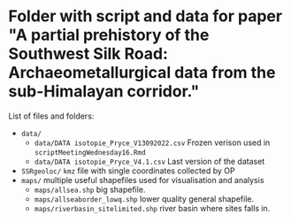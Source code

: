# Folder with script and data for paper "A partial prehistory of the Southwest Silk Road: Archaeometallurgical data from the sub-Himalayan corridor."

List of files and folders:

- `data/`
  + `data/DATA isotopie_Pryce_V13092022.csv` Frozen verison used in `scriptMeetingWednesday16.Rmd`
  + `data/DATA isotopie_Pryce_V4.1.csv` Last version of the dataset
- `SSRgeoloc/` `kmz` file with single coordinates collected by OP
- `maps/` multiple useful shapefiles used for visualisation and analysis
  + `maps/allsea.shp` big shapefile.
  + `maps/allseaborder_lowq.shp` lower quality general shapefile.
  + `maps/riverbasin_sitelimited.shp` river basin where sites falls in.


